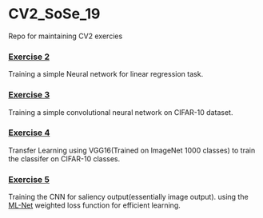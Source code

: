 # CV2_SoSe_19
Repo for maintaining CV2 exercies

### [Exercise 2](https://github.com/nilesh0109/CV2_SoSe_19/blob/master/ex2/ex2.py)
Training a simple Neural network for linear regression task.


### [Exercise 3](https://github.com/nilesh0109/CV2_SoSe_19/tree/master/ex3/ex_03.ipynb)
Training a simple convolutional neural network on CIFAR-10 dataset.

### [Exercise 4](https://github.com/nilesh0109/CV2_SoSe_19/blob/master/ex4/ex04.py)
Transfer Learning using VGG16(Trained on ImageNet 1000 classes) to train the classifer on CIFAR-10 classes.

### [Exercise 5](https://github.com/nilesh0109/CV2_SoSe_19/blob/master/ex5/ex5.py)
Training the CNN for saliency output(essentially image output). using the [ML-Net](https://github.com/marcellacornia/mlnet) weighted loss function for efficient learning.
